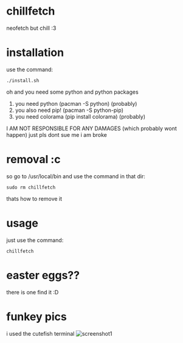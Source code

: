 # chillfetch
neofetch but chill :3

# installation
use the command:

``` ./install.sh ```

oh and you need some python and python packages
1. you need python (pacman -S python) (probably)
2. you also need pip! (pacman -S python-pip)
3. you need colorama (pip install colorama) (probably)

I AM NOT RESPONSIBLE FOR ANY DAMAGES (which probably wont happen)
just pls dont sue me i am broke

# removal :c
so go to /usr/local/bin and use the command in that dir:

```sudo rm chillfetch```

thats how to remove it

# usage
just use the command:

``` chillfetch ```

# easter eggs??
there is one find it :D

# funkey pics
i used the cutefish terminal
![screenshot1](https://raw.githubusercontent.com/XyzMails/chillfetch/main/pics/screenshot1.png)

